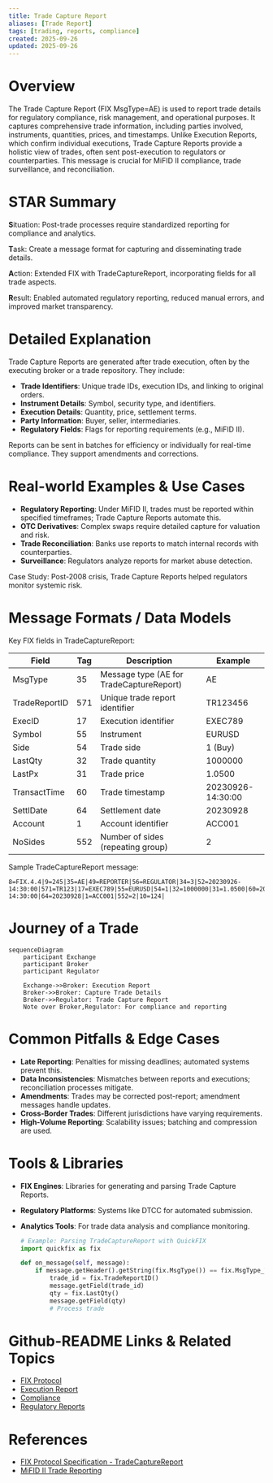 ```yaml
---
title: Trade Capture Report
aliases: [Trade Report]
tags: [trading, reports, compliance]
created: 2025-09-26
updated: 2025-09-26
---
```


# Overview

The Trade Capture Report (FIX MsgType=AE) is used to report trade details for regulatory compliance, risk management, and operational purposes. It captures comprehensive trade information, including parties involved, instruments, quantities, prices, and timestamps. Unlike Execution Reports, which confirm individual executions, Trade Capture Reports provide a holistic view of trades, often sent post-execution to regulators or counterparties. This message is crucial for MiFID II compliance, trade surveillance, and reconciliation.

# STAR Summary

**S**ituation: Post-trade processes require standardized reporting for compliance and analytics.

**T**ask: Create a message format for capturing and disseminating trade details.

**A**ction: Extended FIX with TradeCaptureReport, incorporating fields for all trade aspects.

**R**esult: Enabled automated regulatory reporting, reduced manual errors, and improved market transparency.

# Detailed Explanation

Trade Capture Reports are generated after trade execution, often by the executing broker or a trade repository. They include:

- **Trade Identifiers**: Unique trade IDs, execution IDs, and linking to original orders.
- **Instrument Details**: Symbol, security type, and identifiers.
- **Execution Details**: Quantity, price, settlement terms.
- **Party Information**: Buyer, seller, intermediaries.
- **Regulatory Fields**: Flags for reporting requirements (e.g., MiFID II).

Reports can be sent in batches for efficiency or individually for real-time compliance. They support amendments and corrections.

# Real-world Examples & Use Cases

- **Regulatory Reporting**: Under MiFID II, trades must be reported within specified timeframes; Trade Capture Reports automate this.
- **OTC Derivatives**: Complex swaps require detailed capture for valuation and risk.
- **Trade Reconciliation**: Banks use reports to match internal records with counterparties.
- **Surveillance**: Regulators analyze reports for market abuse detection.

Case Study: Post-2008 crisis, Trade Capture Reports helped regulators monitor systemic risk.

# Message Formats / Data Models

Key FIX fields in TradeCaptureReport:

| Field | Tag | Description | Example |
|-------|-----|-------------|---------|
| MsgType | 35 | Message type (AE for TradeCaptureReport) | AE |
| TradeReportID | 571 | Unique trade report identifier | TR123456 |
| ExecID | 17 | Execution identifier | EXEC789 |
| Symbol | 55 | Instrument | EURUSD |
| Side | 54 | Trade side | 1 (Buy) |
| LastQty | 32 | Trade quantity | 1000000 |
| LastPx | 31 | Trade price | 1.0500 |
| TransactTime | 60 | Trade timestamp | 20230926-14:30:00 |
| SettlDate | 64 | Settlement date | 20230928 |
| Account | 1 | Account identifier | ACC001 |
| NoSides | 552 | Number of sides (repeating group) | 2 |

Sample TradeCaptureReport message:

```
8=FIX.4.4|9=245|35=AE|49=REPORTER|56=REGULATOR|34=3|52=20230926-14:30:00|571=TR123|17=EXEC789|55=EURUSD|54=1|32=1000000|31=1.0500|60=20230926-14:30:00|64=20230928|1=ACC001|552=2|10=124|
```

# Journey of a Trade

```mermaid
sequenceDiagram
    participant Exchange
    participant Broker
    participant Regulator

    Exchange->>Broker: Execution Report
    Broker->>Broker: Capture Trade Details
    Broker->>Regulator: Trade Capture Report
    Note over Broker,Regulator: For compliance and reporting
```

# Common Pitfalls & Edge Cases

- **Late Reporting**: Penalties for missing deadlines; automated systems prevent this.
- **Data Inconsistencies**: Mismatches between reports and executions; reconciliation processes mitigate.
- **Amendments**: Trades may be corrected post-report; amendment messages handle updates.
- **Cross-Border Trades**: Different jurisdictions have varying requirements.
- **High-Volume Reporting**: Scalability issues; batching and compression are used.

# Tools & Libraries

- **FIX Engines**: Libraries for generating and parsing Trade Capture Reports.
- **Regulatory Platforms**: Systems like DTCC for automated submission.
- **Analytics Tools**: For trade data analysis and compliance monitoring.

  ```python
  # Example: Parsing TradeCaptureReport with QuickFIX
  import quickfix as fix

  def on_message(self, message):
      if message.getHeader().getString(fix.MsgType()) == fix.MsgType_TradeCaptureReport:
          trade_id = fix.TradeReportID()
          message.getField(trade_id)
          qty = fix.LastQty()
          message.getField(qty)
          # Process trade
  ```

# Github-README Links & Related Topics

- [FIX Protocol](../../fix-protocol/README.md)
- [Execution Report](../execution-report/README.md)
- [Compliance](../../README.md)
- [Regulatory Reports](../../compliance/README.md)

# References

- [FIX Protocol Specification - TradeCaptureReport](https://www.fixtrading.org/online-specification/)
- [MiFID II Trade Reporting](https://www.esma.europa.eu/mifid-ii)